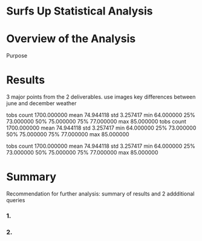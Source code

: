 # Surfs Up Statistical Analysis

# Overview of the Analysis
Purpose 


# Results
3 major points from the 2 deliverables.  use images
key differences between june and december weather

                                                  
tobs
count	1700.000000
mean	74.944118
std	3.257417
min	64.000000
25%	73.000000
50%	75.000000
75%	77.000000
max	85.000000
tobs
count	1700.000000
mean	74.944118
std	3.257417
min	64.000000
25%	73.000000
50%	75.000000
75%	77.000000
max	85.000000


tobs
count	1700.000000
mean	74.944118
std	3.257417
min	64.000000
25%	73.000000
50%	75.000000
75%	77.000000
max	85.000000

# Summary
Recommendation for further analysis: summary of results and 2 addditional queries
### 1. 


### 2. 

